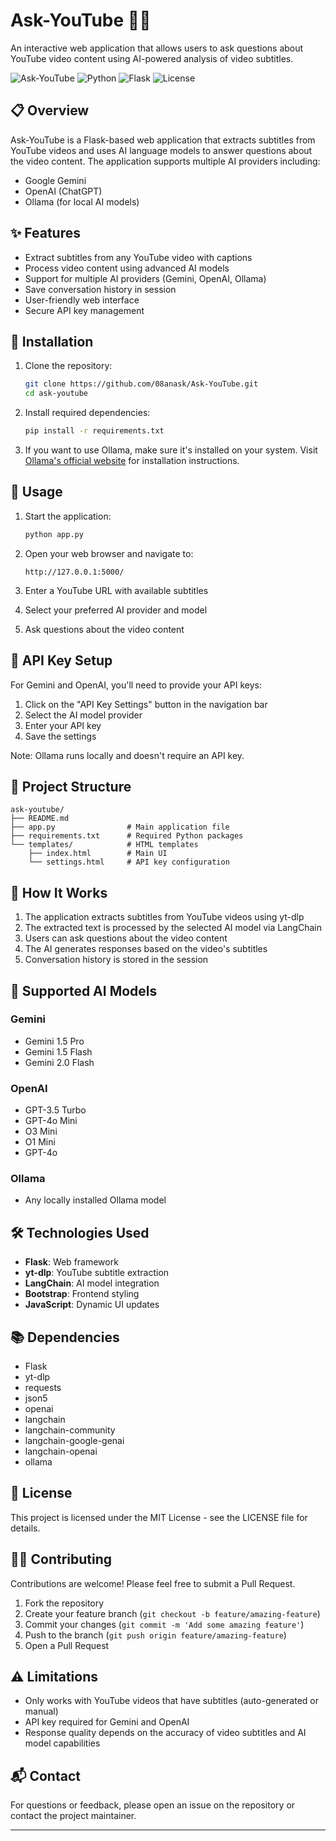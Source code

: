 # Ask-YouTube 🎥🤖   

An interactive web application that allows users to ask questions about YouTube video content using AI-powered analysis of video subtitles.

![Ask-YouTube](https://img.shields.io/badge/Ask-YouTube-red)
![Python](https://img.shields.io/badge/Python-3.8+-blue)
![Flask](https://img.shields.io/badge/Flask-2.0+-green)
![License](https://img.shields.io/badge/License-MIT-yellow)

## 📋 Overview

Ask-YouTube is a Flask-based web application that extracts subtitles from YouTube videos and uses AI language models to answer questions about the video content. The application supports multiple AI providers including:

- Google Gemini
- OpenAI (ChatGPT)
- Ollama (for local AI models)

## ✨ Features

- Extract subtitles from any YouTube video with captions
- Process video content using advanced AI models
- Support for multiple AI providers (Gemini, OpenAI, Ollama)
- Save conversation history in session
- User-friendly web interface
- Secure API key management

## 🔧 Installation

1. Clone the repository:
   ```bash
   git clone https://github.com/08anask/Ask-YouTube.git
   cd ask-youtube
   ```

2. Install required dependencies:
   ```bash
   pip install -r requirements.txt
   ```

3. If you want to use Ollama, make sure it's installed on your system. Visit [Ollama's official website](https://ollama.ai/) for installation instructions.

## 🚀 Usage

1. Start the application:
   ```bash
   python app.py
   ```

2. Open your web browser and navigate to:
   ```
   http://127.0.0.1:5000/
   ```

3. Enter a YouTube URL with available subtitles
4. Select your preferred AI provider and model
5. Ask questions about the video content

## 🔑 API Key Setup

For Gemini and OpenAI, you'll need to provide your API keys:

1. Click on the "API Key Settings" button in the navigation bar
2. Select the AI model provider
3. Enter your API key
4. Save the settings

Note: Ollama runs locally and doesn't require an API key.

## 📂 Project Structure

```
ask-youtube/
├── README.md
├── app.py                # Main application file
├── requirements.txt      # Required Python packages
└── templates/            # HTML templates
    ├── index.html        # Main UI
    └── settings.html     # API key configuration
```

## 🧩 How It Works

1. The application extracts subtitles from YouTube videos using yt-dlp
2. The extracted text is processed by the selected AI model via LangChain
3. Users can ask questions about the video content
4. The AI generates responses based on the video's subtitles
5. Conversation history is stored in the session

## 🔄 Supported AI Models

### Gemini
- Gemini 1.5 Pro
- Gemini 1.5 Flash
- Gemini 2.0 Flash

### OpenAI
- GPT-3.5 Turbo
- GPT-4o Mini
- O3 Mini
- O1 Mini
- GPT-4o

### Ollama
- Any locally installed Ollama model

## 🛠️ Technologies Used

- **Flask**: Web framework
- **yt-dlp**: YouTube subtitle extraction
- **LangChain**: AI model integration
- **Bootstrap**: Frontend styling
- **JavaScript**: Dynamic UI updates

## 📚 Dependencies

- Flask
- yt-dlp
- requests
- json5
- openai
- langchain
- langchain-community
- langchain-google-genai
- langchain-openai
- ollama

## 📝 License

This project is licensed under the MIT License - see the LICENSE file for details.

## 👨‍💻 Contributing

Contributions are welcome! Please feel free to submit a Pull Request.

1. Fork the repository
2. Create your feature branch (`git checkout -b feature/amazing-feature`)
3. Commit your changes (`git commit -m 'Add some amazing feature'`)
4. Push to the branch (`git push origin feature/amazing-feature`)
5. Open a Pull Request

## ⚠️ Limitations

- Only works with YouTube videos that have subtitles (auto-generated or manual)
- API key required for Gemini and OpenAI
- Response quality depends on the accuracy of video subtitles and AI model capabilities

## 📬 Contact

For questions or feedback, please open an issue on the repository or contact the project maintainer.

----
